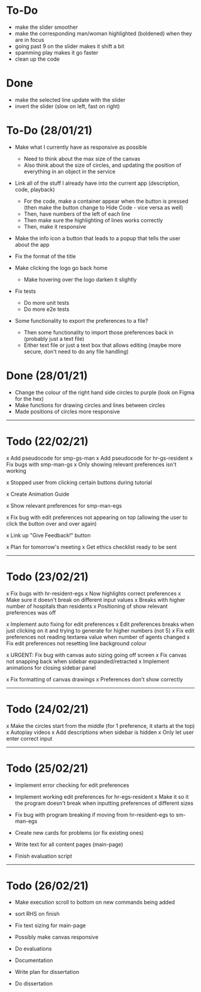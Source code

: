# To-Do

- make the slider smoother
- make the corresponding man/woman highlighted (boldened) when they are in focus
- going past 9 on the slider makes it shift a bit
- spamming play makes it go faster
- clean up the code

# Done
- make the selected line update with the slider
- invert the slider (slow on left, fast on right)

# To-Do (28/01/21)
- Make what I currently have as responsive as possible
    - Need to think about the max size of the canvas
    - Also think about the size of circles, and updating the position of everything in an object in the service

- Link all of the stuff I already have into the current app (description, code, playback)
    - For the code, make a container appear when the button is pressed (then make the button change to Hide Code - vice versa as well)
    - Then, have numbers of the left of each line
    - Then make sure the highlighting of lines works correctly
    - Then, make it responsive

- Make the info icon a button that leads to a popup that tells the user about the app
- Fix the format of the title
- Make clicking the logo go back home
    - Make hovering over the logo darken it slightly

- Fix tests
    - Do more unit tests
    - Do more e2e tests

- Some functionality to export the preferences to a file?
    - Then some functionality to import those preferences back in (probably just a text file)
    - Either text file or just a text box that allows editing (maybe more secure, don't need to do any file handling)

# Done (28/01/21)
- Change the colour of the right hand side circles to purple (look on Figma for the hex)
- Make functions for drawing circles and lines between circles
- Made positions of circles more responsive

-----------------------------

# Todo (22/02/21)
x Add pseudocode for smp-gs-man
x Add pseudocode for hr-gs-resident
x Fix bugs with smp-man-gs
    x Only showing relevant preferences isn't working

x Stopped user from clicking certain buttons during tutorial

x Create Animation Guide

x Show relevant preferences for smp-man-egs

x Fix bug with edit preferences not appearing on top (allowing the user to click the button over and over again)

x Link up "Give Feedback!" button

x Plan for tomorrow's meeting
x Get ethics checklist ready to be sent

-----------------------------

# Todo (23/02/21)

x Fix bugs with hr-resident-egs
    x Now highlights correct preferences
    x Make sure it doesn't break on different input values
    x Breaks with higher number of hospitals than residents
    x Positioning of show relevant preferences was off

x Implement auto fixing for edit preferences
x Edit preferences breaks when just clicking on it and trying to generate for higher numbers (not 5)
x Fix edit preferences not reading textarea value when number of agents changed
x Fix edit preferences not resetting line background colour

x URGENT: Fix bug with canvas auto sizing going off screen
x Fix canvas not snapping back when sidebar expanded/retracted
x Implement animations for closing sidebar panel

x Fix formatting of canvas drawings
    x Preferences don't show correctly

-----------------------------

# Todo (24/02/21)

x Make the circles start from the middle (for 1 preference, it starts at the top)
x Autoplay videos
x Add descriptions when sidebar is hidden
x Only let user enter correct input

-----------------------------

# Todo (25/02/21)

- Implement error checking for edit preferences
- Implement working edit preferences for hr-egs-resident
x Make it so it the program doesn't break when inputting preferences of different sizes
- Fix bug with program breaking if moving from hr-resident-egs to sm-man-egs
- Create new cards for problems (or fix existing ones)

- Write text for all content pages (main-page)

- Finish evaluation script

-----------------------------

# Todo (26/02/21)

- Make execution scroll to bottom on new commands being added
- sort RHS on finish
- Fix text sizing for main-page

- Possibly make canvas responsive
- Do evaluations

- Documentation

- Write plan for dissertation
- Do dissertation
